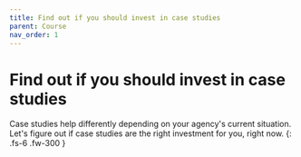 ```yaml
---
title: Find out if you should invest in case studies
parent: Course
nav_order: 1
---
```


# Find out if you should invest in case studies

Case studies help differently depending on your agency's current situation. Let's figure out if case studies are the right investment for you, right now.
{: .fs-6 .fw-300 }
